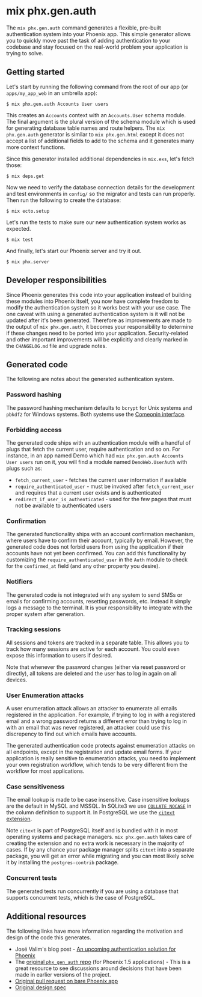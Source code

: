 # mix phx.gen.auth

The `mix phx.gen.auth` command generates a flexible, pre-built authentication system into your Phoenix app. This simple generator allows you to quickly move past the task of adding authentication to your codebase and stay focused on the real-world problem your application is trying to solve.

## Getting started

Let's start by running the following command from the root of our app (or `apps/my_app_web` in an umbrella app):

```console
$ mix phx.gen.auth Accounts User users
```

This creates an `Accounts` context with an `Accounts.User` schema module. The final argument is the plural version of the schema module which is used for generating database table names and route helpers. The `mix phx.gen.auth` generator is similar to `mix phx.gen.html` except it does not accept a list of additional fields to add to the schema and it generates many more context functions.

Since this generator installed additional dependencies in `mix.exs`, let's fetch those:

```console
$ mix deps.get
```

Now we need to verify the database connection details for the development and test environments in `config/` so the migrator and tests can run properly. Then run the following to create the database:

```console
$ mix ecto.setup
```

Let's run the tests to make sure our new authentication system works as expected.

```console
$ mix test
```

And finally, let's start our Phoenix server and try it out.

```console
$ mix phx.server
```

## Developer responsibilities

Since Phoenix generates this code into your application instead of building these modules into Phoenix itself, you now have complete freedom to modify the authentication system so it works best with your use case. The one caveat with using a generated authentication system is it will not be updated after it's been generated. Therefore as improvements are made to the output of `mix phx.gen.auth`, it becomes your responsibility to determine if these changes need to be ported into your application. Security-related and other important improvements will be explicitly and clearly marked in the `CHANGELOG.md` file and upgrade notes.

## Generated code

The following are notes about the generated authentication system.

### Password hashing

The password hashing mechanism defaults to `bcrypt` for Unix systems and `pbkdf2` for Windows systems. Both systems use the [Comeonin interface](https://hexdocs.pm/comeonin/).

### Forbidding access

The generated code ships with an authentication module with a handful of plugs that fetch the current user, require authentication and so on. For instance, in an app named Demo which had `mix phx.gen.auth Accounts User users` run on it, you will find a module named `DemoWeb.UserAuth` with plugs such as:

  * `fetch_current_user` - fetches the current user information if available
  * `require_authenticated_user` - must be invoked after `fetch_current_user` and requires that a current user exists and is authenticated
  * `redirect_if_user_is_authenticated` - used for the few pages that must not be available to authenticated users

### Confirmation

The generated functionality ships with an account confirmation mechanism, where users have to confirm their account, typically by email. However, the generated code does not forbid users from using the application if their accounts have not yet been confirmed. You can add this functionality by customizing the `require_authenticated_user` in the `Auth` module to check for the `confirmed_at` field (and any other property you desire).

### Notifiers

The generated code is not integrated with any system to send SMSs or emails for confirming accounts, resetting passwords, etc. Instead it simply logs a message to the terminal. It is your responsibility to integrate with the proper system after generation.

### Tracking sessions

All sessions and tokens are tracked in a separate table. This allows you to track how many sessions are active for each account. You could even expose this information to users if desired.

Note that whenever the password changes (either via reset password or directly), all tokens are deleted and the user has to log in again on all devices.

### User Enumeration attacks

A user enumeration attack allows an attacker to enumerate all emails registered in the application. For example, if trying to log in with a registered email and a wrong password returns a different error than trying to log in with an email that was never registered, an attacker could use this discrepency to find out which emails have accounts.

The generated authentication code protects against enumeration attacks on all endpoints, except in the registration and update email forms. If your application is really sensitive to enumeration attacks, you need to implement your own registration workflow, which tends to be very different from the workflow for most applications.

### Case sensitiveness

The email lookup is made to be case insensitive. Case insensitive lookups are the default in MySQL and MSSQL. In SQLite3 we use [`COLLATE NOCASE`](https://www.sqlite.org/datatype3.html#collating_sequences) in the column definition to support it. In PostgreSQL we use the [`citext` extension](https://www.postgresql.org/docs/current/citext.html).

Note `citext` is part of PostgreSQL itself and is bundled with it in most operating systems and package managers. `mix phx.gen.auth` takes care of creating the extension and no extra work is necessary in the majority of cases. If by any chance your package manager splits `citext` into a separate package, you will get an error while migrating and you can most likely solve it by installing the `postgres-contrib` package.

### Concurrent tests

The generated tests run concurrently if you are using a database that supports concurrent tests, which is the case of PostgreSQL.

## Additional resources

The following links have more information regarding the motivation and design of the code this generates.

  * José Valim's blog post - [An upcoming authentication solution for Phoenix](https://dashbit.co/blog/a-new-authentication-solution-for-phoenix)
  * The [original `phx_gen_auth` repo][phx_gen_auth repo] (for Phoenix 1.5 applications) - This is a great resource to see discussions around decisions that have been made in earlier versions of the project.
  * [Original pull request on bare Phoenix app][auth PR]
  * [Original design spec](https://github.com/dashbitco/mix_phx_gen_auth_demo/blob/auth/README.md)

[phx_gen_auth repo]: https://github.com/aaronrenner/phx_gen_auth
[auth PR]: https://github.com/dashbitco/mix_phx_gen_auth_demo/pull/1
